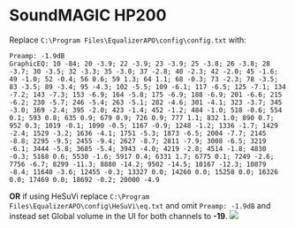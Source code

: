 # SoundMAGIC HP200
Replace `C:\Program Files\EqualizerAPO\config\config.txt` with:
```
Preamp: -1.9dB
GraphicEQ: 10 -84; 20 -3.9; 22 -3.9; 23 -3.9; 25 -3.8; 26 -3.8; 28 -3.7; 30 -3.5; 32 -3.3; 35 -3.0; 37 -2.8; 40 -2.3; 42 -2.0; 45 -1.6; 49 -1.0; 52 -0.4; 56 0.6; 59 1.3; 64 1.1; 68 -0.3; 73 -2.3; 78 -3.5; 83 -3.5; 89 -3.4; 95 -4.3; 102 -5.5; 109 -6.1; 117 -6.5; 125 -7.1; 134 -7.2; 143 -7.3; 153 -6.9; 164 -5.8; 175 -6.9; 188 -6.9; 201 -6.6; 215 -6.2; 230 -5.7; 246 -5.4; 263 -5.1; 282 -4.6; 301 -4.1; 323 -3.7; 345 -3.0; 369 -2.4; 395 -2.0; 423 -1.4; 452 -1.2; 484 -1.0; 518 -0.6; 554 0.1; 593 0.8; 635 0.9; 679 0.9; 726 0.9; 777 1.1; 832 1.0; 890 0.7; 952 0.3; 1019 -0.1; 1090 -0.5; 1167 -0.9; 1248 -1.2; 1336 -1.7; 1429 -2.4; 1529 -3.2; 1636 -4.1; 1751 -5.3; 1873 -6.5; 2004 -7.7; 2145 -8.8; 2295 -9.5; 2455 -9.4; 2627 -8.7; 2811 -7.9; 3008 -6.5; 3219 -6.1; 3444 -5.8; 3685 -5.4; 3943 -4.0; 4219 -2.8; 4514 -1.8; 4830 -0.3; 5168 0.6; 5530 -1.6; 5917 0.4; 6331 1.7; 6775 0.1; 7249 -2.6; 7756 -6.7; 8299 -11.3; 8880 -14.2; 9502 -14.5; 10167 -12.3; 10879 -8.4; 11640 -3.6; 12455 -0.3; 13327 0.0; 14260 0.0; 15258 0.0; 16326 0.0; 17469 0.0; 18692 -0.2; 20000 -4.9
```
**OR** if using HeSuVi replace `C:\Program Files\EqualizerAPO\config\HeSuVi\eq.txt` and omit `Preamp: -1.9dB` and instead set Global volume in the UI for both channels to **-19**.
![](https://raw.githubusercontent.com/jaakkopasanen/AutoEq/master/results/Innerfidelity%202017/innerfidelity/onear/SoundMAGIC%20HP200/SoundMAGIC%20HP200.png)
